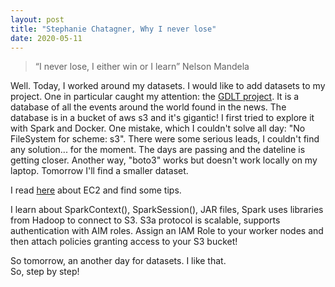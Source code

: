 ```yaml
---
layout: post
title: "Stephanie Chatagner, Why I never lose"
date: 2020-05-11
---
```


> “I never lose, I either win or I learn”     Nelson Mandela   
    
Well. Today, I worked around my datasets. I would like to add datasets to my project. One in particular caught my attention: the [GDLT project](https://www.gdeltproject.org/). It is a database of all the events around the world found in the news. The database is in a bucket of aws s3 and it's gigantic! I first tried to explore it with Spark and Docker. One mistake, which I couldn't solve all day: "No FileSystem for scheme: s3". There were some serious leads, I couldn't find any solution... for the moment. The days are passing and the dateline is getting closer. Another way, "boto3" works but doesn't work locally on my laptop. 
Tomorrow I'll find a smaller dataset.

I read [here](https://docs.aws.amazon.com/AWSEC2/latest/UserGuide/EC2_GetStarted.html) about EC2 and find some tips. 

I learn about SparkContext(), SparkSession(), JAR files, Spark uses libraries from Hadoop to connect to S3. S3a protocol is scalable, supports authentication with AIM roles. Assign an IAM Role to your worker nodes and then attach policies granting access to your S3 bucket! 

So tomorrow, an another day for datasets. I like that.      
So, step by step!
